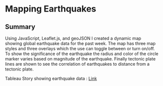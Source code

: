 # Mapping Earthquakes
## Summary
Using JavaScript, Leaflet.js, and geoJSON I created a dynamic map showing global earthquake data for the past week. The map has three map styles and three overlays which the use can toggle between or turn on/off. To show the significance of the earthquake the radius and color of the circle marker varies based on magnitude of the earthquake. Finally tectonic plate lines are shown to see the correlation of earthquakes to distance from a tectonic plate. 

Tableau Story showing earthquake data : [Link](https://public.tableau.com/shared/682BCDB6T?:display_count=n&:origin=viz_share_link)
